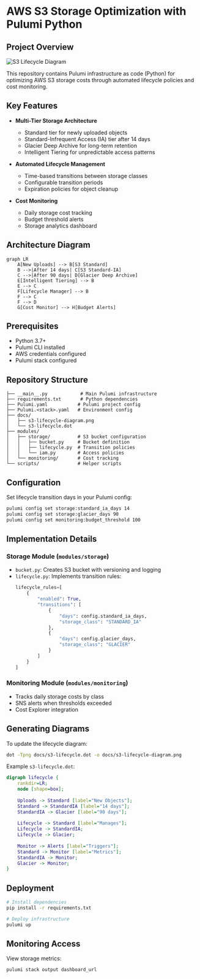 # AWS S3 Storage Optimization with Pulumi Python

## Project Overview

![S3 Lifecycle Diagram](./docs/s3-lifecycle-diagram.png)

This repository contains Pulumi infrastructure as code (Python) for optimizing AWS S3 storage costs through automated lifecycle policies and cost monitoring.

## Key Features

- **Multi-Tier Storage Architecture**
  - Standard tier for newly uploaded objects
  - Standard-Infrequent Access (IA) tier after 14 days
  - Glacier Deep Archive for long-term retention
  - Intelligent Tiering for unpredictable access patterns

- **Automated Lifecycle Management**
  - Time-based transitions between storage classes
  - Configurable transition periods
  - Expiration policies for object cleanup

- **Cost Monitoring**
  - Daily storage cost tracking
  - Budget threshold alerts
  - Storage analytics dashboard

## Architecture Diagram

```mermaid
graph LR
    A[New Uploads] --> B[S3 Standard]
    B -->|After 14 days| C[S3 Standard-IA]
    C -->|After 90 days| D[Glacier Deep Archive]
    E[Intelligent Tiering] --> B
    E --> C
    F[Lifecycle Manager] --> B
    F --> C
    F --> D
    G[Cost Monitor] --> H[Budget Alerts]
```

## Prerequisites

- Python 3.7+
- Pulumi CLI installed
- AWS credentials configured
- Pulumi stack configured

## Repository Structure

```
├── __main__.py            # Main Pulumi infrastructure
├── requirements.txt       # Python dependencies
├── Pulumi.yaml           # Pulumi project config
├── Pulumi.<stack>.yaml   # Environment config
├── docs/
│   ├── s3-lifecycle-diagram.png  
│   └── s3-lifecycle.dot          
├── modules/
│   ├── storage/          # S3 bucket configuration
│   │   ├── bucket.py     # Bucket definition
│   │   ├── lifecycle.py  # Transition policies
│   │   └── iam.py        # Access policies
│   └── monitoring/       # Cost tracking
└── scripts/              # Helper scripts
```

## Configuration

Set lifecycle transition days in your Pulumi config:

```bash
pulumi config set storage:standard_ia_days 14
pulumi config set storage:glacier_days 90
pulumi config set monitoring:budget_threshold 100
```

## Implementation Details

### Storage Module (`modules/storage`)
- `bucket.py`: Creates S3 bucket with versioning and logging
- `lifecycle.py`: Implements transition rules:
  ```python
  lifecycle_rules=[
      {
          "enabled": True,
          "transitions": [
              {
                  "days": config.standard_ia_days,
                  "storage_class": "STANDARD_IA"
              },
              {
                  "days": config.glacier_days,
                  "storage_class": "GLACIER"
              }
          ]
      }
  ]
  ```

### Monitoring Module (`modules/monitoring`)
- Tracks daily storage costs by class
- SNS alerts when thresholds exceeded
- Cost Explorer integration

## Generating Diagrams

To update the lifecycle diagram:

```bash
dot -Tpng docs/s3-lifecycle.dot -o docs/s3-lifecycle-diagram.png
```

Example `s3-lifecycle.dot`:
```dot
digraph lifecycle {
    rankdir=LR;
    node [shape=box];
    
    Uploads -> Standard [label="New Objects"];
    Standard -> StandardIA [label="14 days"];
    StandardIA -> Glacier [label="90 days"];
    
    Lifecycle -> Standard [label="Manages"];
    Lifecycle -> StandardIA;
    Lifecycle -> Glacier;
    
    Monitor -> Alerts [label="Triggers"];
    Standard -> Monitor [label="Metrics"];
    StandardIA -> Monitor;
    Glacier -> Monitor;
}
```

## Deployment

```bash
# Install dependencies
pip install -r requirements.txt

# Deploy infrastructure
pulumi up
```

## Monitoring Access

View storage metrics:
```bash
pulumi stack output dashboard_url
```